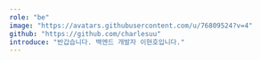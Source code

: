 ```yaml
---
role: "be"
image: "https://avatars.githubusercontent.com/u/76809524?v=4"
github: "https://github.com/charlesuu"
introduce: "반갑습니다. 백엔드 개발자 이현호입니다."
---
```

